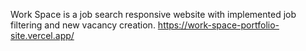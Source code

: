 Work Space is a job search responsive website with implemented job filtering and new vacancy creation.
https://work-space-portfolio-site.vercel.app/
